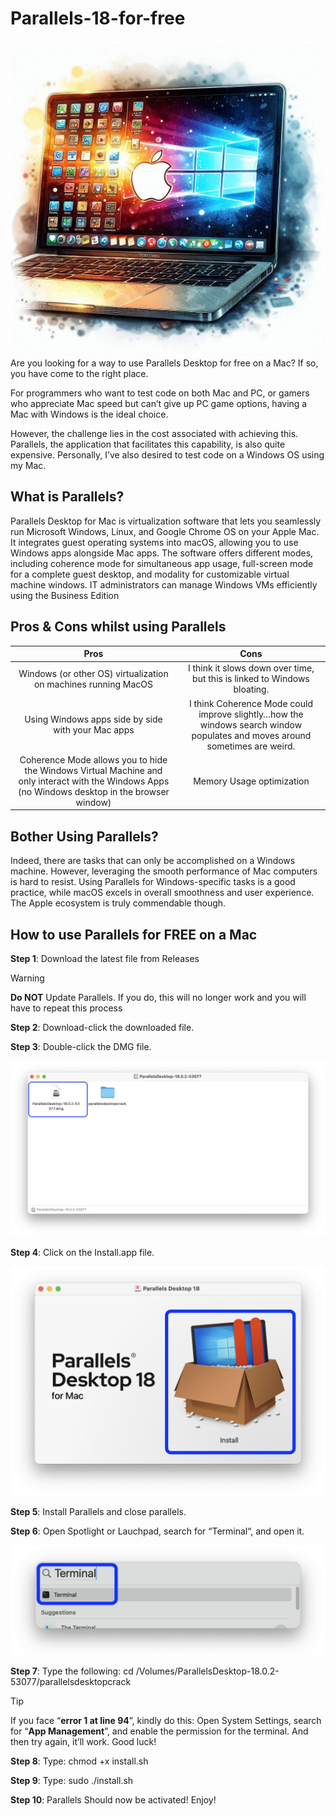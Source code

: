 # Parallels-18-for-free
![AI Generated image of a Mac from Windows Copilot](https://github.com/jerfer1111/Parallels-18-for-free/blob/main/Elements/Designer.png?raw=true)
Are you looking for a way to use Parallels Desktop for free on a Mac? If so, you have come to the right place.

For programmers who want to test code on both Mac and PC, or gamers who appreciate Mac speed but can’t give up PC game options, having a Mac with Windows is the ideal choice.

However, the challenge lies in the cost associated with achieving this. Parallels, the application that facilitates this capability, is also quite expensive. Personally, I’ve also desired to test code on a Windows OS using my Mac.

## What is Parallels?
Parallels Desktop for Mac is virtualization software that lets you seamlessly run Microsoft Windows, Linux, and Google Chrome OS on your Apple Mac. It integrates guest operating systems into macOS, allowing you to use Windows apps alongside Mac apps. The software offers different modes, including coherence mode for simultaneous app usage, full-screen mode for a complete guest desktop, and modality for customizable virtual machine windows. IT administrators can manage Windows VMs efficiently using the Business Edition

## Pros & Cons whilst using Parallels

| Pros  | Cons |
| :-------------: | :-------------: |
| Windows (or other OS) virtualization on machines running MacOS  | I think it slows down over time, but this is linked to Windows bloating.  |
| Using Windows apps side by side with your Mac apps  | I think Coherence Mode could improve slightly…how the windows search window populates and moves around sometimes are weird.   |
| Coherence Mode allows you to hide the Windows Virtual Machine and only interact with the Windows Apps (no Windows desktop in the browser window)  | Memory Usage optimization  |

## Bother Using Parallels?
Indeed, there are tasks that can only be accomplished on a Windows machine. However, leveraging the smooth performance of Mac computers is hard to resist. Using Parallels for Windows-specific tasks is a good practice, while macOS excels in overall smoothness and user experience. The Apple ecosystem is truly commendable though.

## How to use Parallels for FREE on a Mac
**Step 1**: Download the latest file from Releases

> [!WARNING]
> **Do NOT** Update Parallels. If you do, this will no longer work and you will have to repeat this process

**Step 2**: Download-click the downloaded file.

**Step 3**: Double-click the DMG file.

![Screenshot on Mac](https://github.com/jerfer1111/Parallels-18-for-free/blob/main/Elements/Screenshot%20of%20DMG%20.png?raw=true)


**Step 4**: Click on the Install.app file.

![Screenshot on Mac](https://github.com/jerfer1111/Parallels-18-for-free/blob/main/Elements/Screenshot%20of%20DMG%20installers.png?raw=true)

**Step 5**: Install Parallels and close parallels.

**Step 6**: Open Spotlight or Lauchpad, search for “Terminal“, and open it.

![Screenshot on Mac](https://github.com/jerfer1111/Parallels-18-for-free/blob/main/Elements/Screenshot%20of%20Spotlight%20.png?raw=true)

**Step 7**: Type the following: cd /Volumes/ParallelsDesktop-18.0.2-53077/parallelsdesktopcrack

> [!TIP]
> If you face “**error 1 at line 94**”, kindly do this:
> Open System Settings, search for “**App Management**”, and enable the permission for the terminal. And then try again, it’ll work. Good luck!

**Step 8**: Type: chmod +x install.sh

**Step 9**: Type: sudo ./install.sh

**Step 10**: Parallels Should now be activated! Enjoy!
